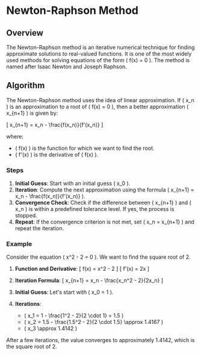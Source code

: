 # Newton-Raphson Method

## Overview

The Newton-Raphson method is an iterative numerical technique for finding approximate solutions to real-valued functions. It is one of the most widely used methods for solving equations of the form \( f(x) = 0 \). The method is named after Isaac Newton and Joseph Raphson.

## Algorithm

The Newton-Raphson method uses the idea of linear approximation. If \( x_n \) is an approximation to a root of \( f(x) = 0 \), then a better approximation \( x_{n+1} \) is given by:

\[ x_{n+1} = x_n - \frac{f(x_n)}{f'(x_n)} \]

where:
- \( f(x) \) is the function for which we want to find the root.
- \( f'(x) \) is the derivative of \( f(x) \).

### Steps

1. **Initial Guess**: Start with an initial guess \( x_0 \).
2. **Iteration**: Compute the next approximation using the formula \( x_{n+1} = x_n - \frac{f(x_n)}{f'(x_n)} \).
3. **Convergence Check**: Check if the difference between \( x_{n+1} \) and \( x_n \) is within a predefined tolerance level. If yes, the process is stopped.
4. **Repeat**: If the convergence criterion is not met, set \( x_n = x_{n+1} \) and repeat the iteration.

### Example

Consider the equation \( x^2 - 2 = 0 \). We want to find the square root of 2.

1. **Function and Derivative**:
   \[ f(x) = x^2 - 2 \]
   \[ f'(x) = 2x \]

2. **Iteration Formula**:
   \[ x_{n+1} = x_n - \frac{x_n^2 - 2}{2x_n} \]

3. **Initial Guess**: Let's start with \( x_0 = 1 \).

4. **Iterations**:
   - \( x_1 = 1 - \frac{1^2 - 2}{2 \cdot 1} = 1.5 \)
   - \( x_2 = 1.5 - \frac{1.5^2 - 2}{2 \cdot 1.5} \approx 1.4167 \)
   - \( x_3 \approx 1.4142 \)

After a few iterations, the value converges to approximately 1.4142, which is the square root of 2.
